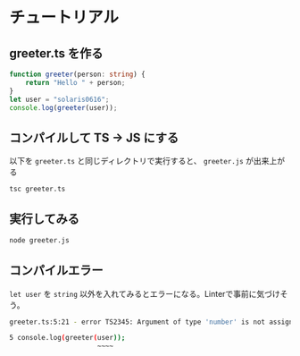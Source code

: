 # チュートリアル

## greeter.ts を作る

```typescript
function greeter(person: string) {
    return "Hello " + person;
}
let user = "solaris0616";
console.log(greeter(user));
```

## コンパイルして TS -> JS にする

以下を `greeter.ts` と同じディレクトリで実行すると、 `greeter.js` が出来上がる

```bash
tsc greeter.ts
```

## 実行してみる

```bash
node greeter.js
```

## コンパイルエラー

`let user` を `string` 以外を入れてみるとエラーになる。Linterで事前に気づけそう。

```bash
greeter.ts:5:21 - error TS2345: Argument of type 'number' is not assignable to parameter of type 'string'.

5 console.log(greeter(user));
                      ~~~~
```

